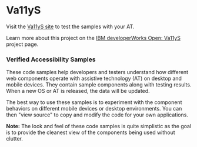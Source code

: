 # Va11yS
Visit the [Va11yS site](https://ibma.github.io/Va11yS/) to test the samples with your AT.

Learn more about this project on the [IBM developerWorks Open: Va11yS](https://developer.ibm.com/code/open/openprojects/va11ys/) project page.

### Verified Accessibility Samples

These code samples help developers and testers understand how different web components operate with assistive technology (AT) on desktop and mobile devices. They contain sample components along with testing results. When a new OS or AT is released, the data will be updated.

The best way to use these samples is to experiment with the component behaviors on different mobile devices or desktop environments. You can then "view source" to copy and modify the code for your own applications.

**Note:** The look and feel of these code samples is quite simplistic as the goal is to provide the cleanest view of the components being used without clutter. 
